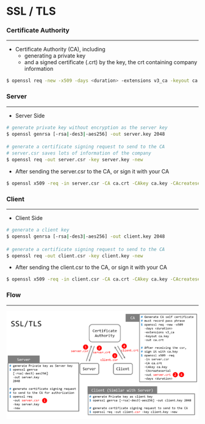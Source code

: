 # SSL / TLS

<script type="text/javascript" src="../js/general.js"></script>

### Certificate Authority
---

* Certificate Authority (CA), including
  * generating a private key 
  * and a signed certificate (.crt) by the key, the crt containing company information

```bash
$ openssl req -new -x509 -days <duration> -extensions v3_ca -keyout ca.key -out ca.crt
```

### Server
---

* Server Side

```bash
# generate private key without encryption as the server key
$ openssl genrsa [-rsa|-des3|-aes256] -out server.key 2048

# generate a certificate signing request to send to the CA
# server.csr saves lots of information of the company
$ openssl req -out server.csr -key server.key -new
```

* After sending the server.csr to the CA, or sign it with your CA

```bash
$ openssl x509 -req -in server.csr -CA ca.crt -CAkey ca.key -CAcreateserial -out server.crt -days <duration>
```

### Client
---

* Client Side

```bash
# generate a client key
$ openssl genrsa [-rsa|-des3|-aes256] -out client.key 2048

# generate a certificate signing request to send to the CA
$ openssl req -out client.csr -key client.key -new
```

* After sending the client.csr to the CA, or sign it with your CA

```bash
$ openssl x509 -req -in client.csr -CA ca.crt -CAkey ca.key -CAcreateserial -out client.crt -days <duration>
```

### Flow
---

![](/images/ssl-tls.png)










